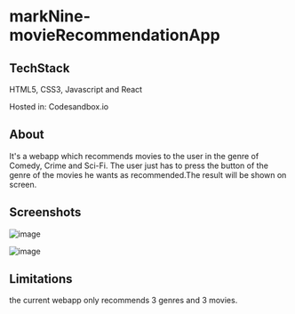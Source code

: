 # markNine-movieRecommendationApp

## TechStack

HTML5, CSS3, Javascript and React

Hosted in: Codesandbox.io


## About

It's a webapp which recommends movies to the user in the genre of Comedy, Crime and Sci-Fi. The user just has to press the button of the genre of the movies he wants as recommended.The result will be shown on screen.


## Screenshots

![image](https://user-images.githubusercontent.com/45689921/211247280-0b2980c9-a278-4460-81f3-4f9fbc34df14.png)

![image](https://user-images.githubusercontent.com/45689921/211247324-00a8d518-96ea-4d93-b78b-fbf0bf0bf01e.png)

## Limitations

the current webapp only recommends 3 genres and 3 movies.
